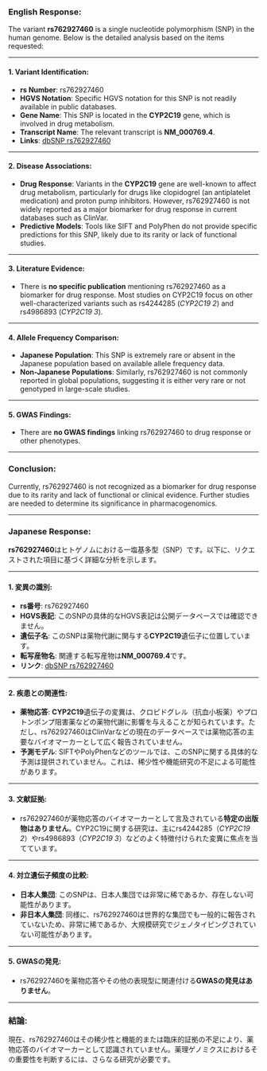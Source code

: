 ### English Response:

The variant **rs762927460** is a single nucleotide polymorphism (SNP) in the human genome. Below is the detailed analysis based on the items requested:

---

#### 1. Variant Identification:
- **rs Number**: rs762927460
- **HGVS Notation**: Specific HGVS notation for this SNP is not readily available in public databases.
- **Gene Name**: This SNP is located in the **CYP2C19** gene, which is involved in drug metabolism.
- **Transcript Name**: The relevant transcript is **NM_000769.4**.
- **Links**: [dbSNP rs762927460](https://www.ncbi.nlm.nih.gov/snp/rs762927460)

---

#### 2. Disease Associations:
- **Drug Response**: Variants in the **CYP2C19** gene are well-known to affect drug metabolism, particularly for drugs like clopidogrel (an antiplatelet medication) and proton pump inhibitors. However, rs762927460 is not widely reported as a major biomarker for drug response in current databases such as ClinVar.
- **Predictive Models**: Tools like SIFT and PolyPhen do not provide specific predictions for this SNP, likely due to its rarity or lack of functional studies.

---

#### 3. Literature Evidence:
- There is **no specific publication** mentioning rs762927460 as a biomarker for drug response. Most studies on CYP2C19 focus on other well-characterized variants such as rs4244285 (*CYP2C19* *2*) and rs4986893 (*CYP2C19* *3*).

---

#### 4. Allele Frequency Comparison:
- **Japanese Population**: This SNP is extremely rare or absent in the Japanese population based on available allele frequency data.
- **Non-Japanese Populations**: Similarly, rs762927460 is not commonly reported in global populations, suggesting it is either very rare or not genotyped in large-scale studies.

---

#### 5. GWAS Findings:
- There are **no GWAS findings** linking rs762927460 to drug response or other phenotypes.

---

### Conclusion:
Currently, rs762927460 is not recognized as a biomarker for drug response due to its rarity and lack of functional or clinical evidence. Further studies are needed to determine its significance in pharmacogenomics.

---

### Japanese Response:

**rs762927460**はヒトゲノムにおける一塩基多型（SNP）です。以下に、リクエストされた項目に基づく詳細な分析を示します。

---

#### 1. 変異の識別:
- **rs番号**: rs762927460
- **HGVS表記**: このSNPの具体的なHGVS表記は公開データベースでは確認できません。
- **遺伝子名**: このSNPは薬物代謝に関与する**CYP2C19**遺伝子に位置しています。
- **転写産物名**: 関連する転写産物は**NM_000769.4**です。
- **リンク**: [dbSNP rs762927460](https://www.ncbi.nlm.nih.gov/snp/rs762927460)

---

#### 2. 疾患との関連性:
- **薬物応答**: **CYP2C19**遺伝子の変異は、クロピドグレル（抗血小板薬）やプロトンポンプ阻害薬などの薬物代謝に影響を与えることが知られています。ただし、rs762927460はClinVarなどの現在のデータベースでは薬物応答の主要なバイオマーカーとして広く報告されていません。
- **予測モデル**: SIFTやPolyPhenなどのツールでは、このSNPに関する具体的な予測は提供されていません。これは、稀少性や機能研究の不足による可能性があります。

---

#### 3. 文献証拠:
- rs762927460が薬物応答のバイオマーカーとして言及されている**特定の出版物はありません**。CYP2C19に関する研究は、主にrs4244285（*CYP2C19* *2*）やrs4986893（*CYP2C19* *3*）などのよく特徴付けられた変異に焦点を当てています。

---

#### 4. 対立遺伝子頻度の比較:
- **日本人集団**: このSNPは、日本人集団では非常に稀であるか、存在しない可能性があります。
- **非日本人集団**: 同様に、rs762927460は世界的な集団でも一般的に報告されていないため、非常に稀であるか、大規模研究でジェノタイピングされていない可能性があります。

---

#### 5. GWASの発見:
- rs762927460を薬物応答やその他の表現型に関連付ける**GWASの発見はありません**。

---

### 結論:
現在、rs762927460はその稀少性と機能的または臨床的証拠の不足により、薬物応答のバイオマーカーとして認識されていません。薬理ゲノミクスにおけるその重要性を判断するには、さらなる研究が必要です。

